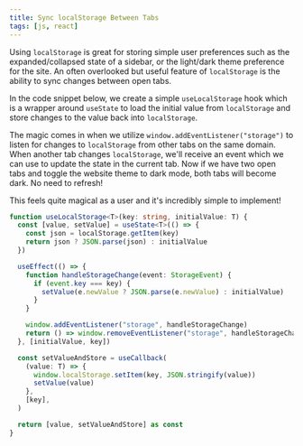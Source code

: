 ```yaml
---
title: Sync localStorage Between Tabs
tags: [js, react]
---
```


Using `localStorage` is great for storing simple user preferences such as
the expanded/collapsed state of a sidebar, or the light/dark theme
preference for the site. An often overlooked but useful feature of
`localStorage` is the ability to sync changes between open tabs.

In the code snippet below, we create a simple `useLocalStorage` hook which
is a wrapper around `useState` to load the initial value from
`localStorage` and store changes to the value back into `localStorage`.

The magic comes in when we utilize `window.addEventListener("storage")` to
listen for changes to `localStorage` from other tabs on the same domain.
When another tab changes `localStorage`, we'll receive an event which we
can use to update the state in the current tab. Now if we have two open
tabs and toggle the website theme to dark mode, both tabs will become dark.
No need to refresh!

This feels quite magical as a user and it's incredibly simple to implement!

```typescript showLineNumbers {8-15}
function useLocalStorage<T>(key: string, initialValue: T) {
  const [value, setValue] = useState<T>(() => {
    const json = localStorage.getItem(key)
    return json ? JSON.parse(json) : initialValue
  })

  useEffect(() => {
    function handleStorageChange(event: StorageEvent) {
      if (event.key === key) {
        setValue(e.newValue ? JSON.parse(e.newValue) : initialValue)
      }
    }

    window.addEventListener("storage", handleStorageChange)
    return () => window.removeEventListener("storage", handleStorageChange)
  }, [initialValue, key])

  const setValueAndStore = useCallback(
    (value: T) => {
      window.localStorage.setItem(key, JSON.stringify(value))
      setValue(value)
    },
    [key],
  )

  return [value, setValueAndStore] as const
}
```
